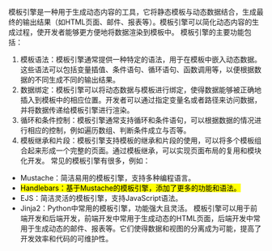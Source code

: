 模板引擎是一种用于生成动态内容的工具，它将静态模板与动态数据结合，生成最终的输出结果（如HTML页面、邮件、报表等）。模板引擎可以简化动态内容的生成过程，使开发者能够更方便地将数据渲染到模板中。
模板引擎的主要功能包括：
1. 模板语法：模板引擎通常提供一种特定的语法，用于在模板中嵌入动态数据。这些语法可以包括变量插值、条件语句、循环语句、函数调用等，以便根据数据的不同生成不同的输出结果。
2. 数据绑定：模板引擎可以将动态数据与模板进行绑定，使得数据能够被正确地插入到模板中的相应位置。开发者可以通过指定变量名或者路径来访问数据，并将数据传递给模板引擎进行渲染。
3. 循环和条件控制：模板引擎通常支持循环和条件语句，可以根据数据的情况进行相应的控制，例如遍历数组、判断条件成立与否等。
4. 模板继承和片段：模板引擎支持模板的继承和片段的使用，可以将多个模板组合起来形成一个完整的页面。通过模板继承，可以实现页面布局的复用和模块化开发。
常见的模板引擎有很多，例如：
- Mustache：简洁易用的模板引擎，支持多种编程语言。
- <mark class="hltr-pink">Handlebars：基于Mustache的模板引擎，添加了更多的功能和语法。</mark>
- EJS：简洁灵活的模板引擎，支持JavaScript语法。
- Jinja2：Python中常用的模板引擎，功能强大且灵活。
模板引擎可以用于前端开发和后端开发，前端开发中常用于生成动态的HTML页面，后端开发中常用于生成动态的邮件、报表等。它们使得数据和视图的分离成为可能，提高了开发效率和代码的可维护性。
